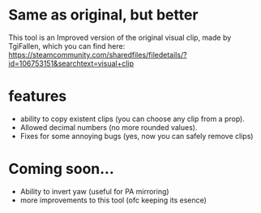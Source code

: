 # Same as original, but better
 This tool is an Improved version of the original visual clip, made by TgiFallen, which you can find here: https://steamcommunity.com/sharedfiles/filedetails/?id=106753151&searchtext=visual+clip

# features
 * ability to copy existent clips (you can choose any clip from a prop).
 * Allowed decimal numbers (no more rounded values).
 * Fixes for some annoying bugs (yes, now you can safely remove clips)

# Coming soon...
 * Ability to invert yaw (useful for PA mirroring)
 * more improvements to this tool (ofc keeping its esence)

